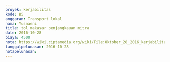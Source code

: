 ```yaml
---
proyek: kerjabilitas
kode: B5
anggaran: Transport lokal
nama: Yusnaeni
title: tol makasar penjangkauan mitra
date: 2016-10-28
biaya: 4500
nota: https://wiki.ciptamedia.org/wiki/File:Oktober_28_2016_kerjabilitas_B5_tol1_neni.jpg
tanggalpelunasan: 2016-10-28
notapelunasan:
---
```

